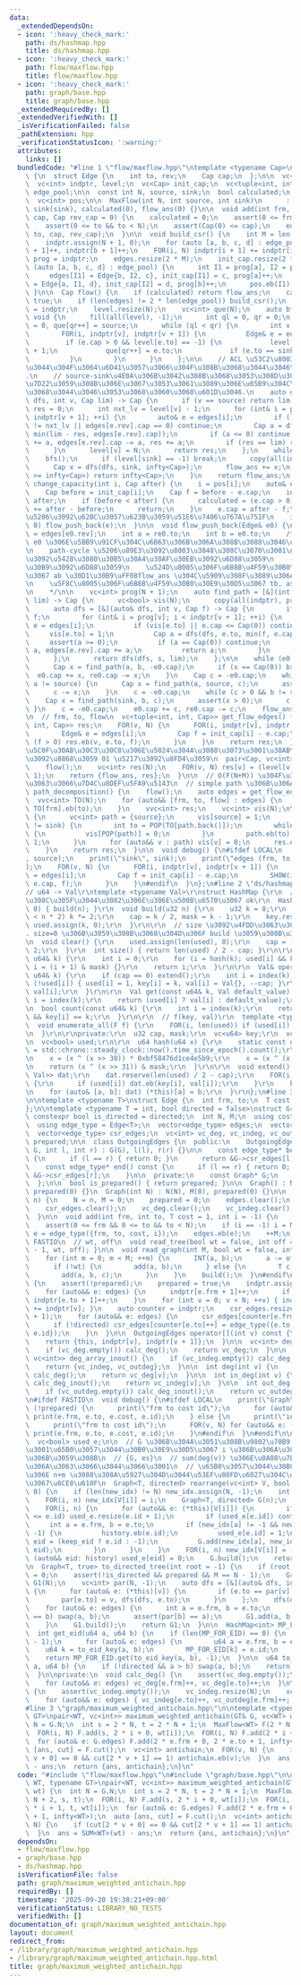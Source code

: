 ```yaml
---
data:
  _extendedDependsOn:
  - icon: ':heavy_check_mark:'
    path: ds/hashmap.hpp
    title: ds/hashmap.hpp
  - icon: ':heavy_check_mark:'
    path: flow/maxflow.hpp
    title: flow/maxflow.hpp
  - icon: ':heavy_check_mark:'
    path: graph/base.hpp
    title: graph/base.hpp
  _extendedRequiredBy: []
  _extendedVerifiedWith: []
  _isVerificationFailed: false
  _pathExtension: hpp
  _verificationStatusIcon: ':warning:'
  attributes:
    links: []
  bundledCode: "#line 1 \"flow/maxflow.hpp\"\ntemplate <typename Cap>\nstruct MaxFlow\
    \ {\n  struct Edge {\n    int to, rev;\n    Cap cap;\n  };\n\n  vc<Edge> edges;\n\
    \  vc<int> indptr, level;\n  vc<Cap> init_cap;\n  vc<tuple<int, int, Cap, Cap>>\
    \ edge_pool;\n\n  const int N, source, sink;\n  bool calculated;\n  Cap flow_ans;\n\
    \  vc<int> pos;\n\n  MaxFlow(int N, int source, int sink)\n      : N(N), source(source),\
    \ sink(sink), calculated(0), flow_ans(0) {}\n\n  void add(int frm, int to, Cap\
    \ cap, Cap rev_cap = 0) {\n    calculated = 0;\n    assert(0 <= frm && frm < N);\n\
    \    assert(0 <= to && to < N);\n    assert(Cap(0) <= cap);\n    edge_pool.eb(frm,\
    \ to, cap, rev_cap);\n  }\n\n  void build_csr() {\n    int M = len(edge_pool);\n\
    \    indptr.assign(N + 1, 0);\n    for (auto [a, b, c, d] : edge_pool) indptr[a\
    \ + 1]++, indptr[b + 1]++;\n    FOR(i, N) indptr[i + 1] += indptr[i];\n    vc<int>\
    \ prog = indptr;\n    edges.resize(2 * M);\n    init_cap.resize(2 * M);\n    for\
    \ (auto [a, b, c, d] : edge_pool) {\n      int I1 = prog[a], I2 = prog[b];\n \
    \     edges[I1] = Edge{b, I2, c}, init_cap[I1] = c, prog[a]++;\n      edges[I2]\
    \ = Edge{a, I1, d}, init_cap[I2] = d, prog[b]++;\n      pos.eb(I1);\n    }\n \
    \ }\n\n  Cap flow() {\n    if (calculated) return flow_ans;\n    calculated =\
    \ true;\n    if (len(edges) != 2 * len(edge_pool)) build_csr();\n    vc<int> prog\
    \ = indptr;\n    level.resize(N);\n    vc<int> que(N);\n    auto bfs = [&]() ->\
    \ void {\n      fill(all(level), -1);\n      int ql = 0, qr = 0;\n      level[source]\
    \ = 0, que[qr++] = source;\n      while (ql < qr) {\n        int v = que[ql++];\n\
    \        FOR(i, indptr[v], indptr[v + 1]) {\n          Edge& e = edges[i];\n \
    \         if (e.cap > 0 && level[e.to] == -1) {\n            level[e.to] = level[v]\
    \ + 1;\n            que[qr++] = e.to;\n            if (e.to == sink) return;\n\
    \          }\n        }\n      }\n    };\n\n    // ACL \u53C2\u8003. v \u307E\u3067\
    \u3044\u304F\u3064\u6D41\u3057\u3066\u304F\u308B\u3068\u3044\u3046\u65B9\u5F0F\
    .\n    // source-sink\u4E0A\u306B\u3042\u308B\u3068\u3053\u308D\u3060\u3051\u63A2\
    \u7D22\u3059\u308B\u306E\u3067\u3053\u3061\u3089\u306E\u65B9\u304C\u9AD8\u901F\
    \u3068\u3044\u3046\u3053\u3068\u3060\u3068\u601D\u3046.\n    auto dfs = [&](auto&\
    \ dfs, int v, Cap lim) -> Cap {\n      if (v == source) return lim;\n      Cap\
    \ res = 0;\n      int nxt_lv = level[v] - 1;\n      for (int& i = prog[v]; i <\
    \ indptr[v + 1]; ++i) {\n        auto& e = edges[i];\n        if (level[e.to]\
    \ != nxt_lv || edges[e.rev].cap == 0) continue;\n        Cap a = dfs(dfs, e.to,\
    \ min(lim - res, edges[e.rev].cap));\n        if (a <= 0) continue;\n        e.cap\
    \ += a, edges[e.rev].cap -= a, res += a;\n        if (res == lim) return res;\n\
    \      }\n      level[v] = N;\n      return res;\n    };\n    while (1) {\n  \
    \    bfs();\n      if (level[sink] == -1) break;\n      copy(all(indptr), prog.begin());\n\
    \      Cap x = dfs(dfs, sink, infty<Cap>);\n      flow_ans += x;\n      if (flow_ans\
    \ >= infty<Cap>) return infty<Cap>;\n    }\n    return flow_ans;\n  }\n\n  void\
    \ change_capacity(int i, Cap after) {\n    i = pos[i];\n    auto& e = edges[i];\n\
    \    Cap before = init_cap[i];\n    Cap f = before - e.cap;\n    init_cap[i] =\
    \ after;\n    if (before < after) {\n      calculated = (e.cap > 0);\n      e.cap\
    \ += after - before;\n      return;\n    }\n    e.cap = after - f;\n    // \u5DEE\
    \u5206\u3092\u62BC\u3057\u623B\u3059\u51E6\u7406\u767A\u751F\n    if (e.cap <\
    \ 0) flow_push_back(e);\n  }\n\n  void flow_push_back(Edge& e0) {\n    auto& re0\
    \ = edges[e0.rev];\n    int a = re0.to;\n    int b = e0.to;\n    /*\n    \u8FBA\
    \ e0 \u306E\u5BB9\u91CF\u304C\u6B63\u306B\u306A\u308B\u3088\u3046\u306B\u623B\u3059\
    \n    path-cycle \u5206\u89E3\u3092\u8003\u3048\u308C\u3070\u3001\n    - uv \u8FBA\
    \u3092\u542B\u3080\u30B5\u30A4\u30AF\u30EB\u3092\u6D88\u3059\n    - suvt \u30D1\
    \u30B9\u3092\u6D88\u3059\n    \u524D\u8005\u306F\u6B8B\u4F59\u30B0\u30E9\u30D5\
    \u3067 ab \u30D1\u30B9\uFF08flow_ans \u304C\u5909\u308F\u3089\u306A\u3044\uFF09\
    \n    \u5F8C\u8005\u306F\u6B8B\u4F59\u30B0\u30E9\u30D5\u3067 tb, as \u30D1\u30B9\
    \n    */\n\n    vc<int> prog(N + 1);\n    auto find_path = [&](int s, int t, Cap\
    \ lim) -> Cap {\n      vc<bool> vis(N);\n      copy(all(indptr), prog.begin());\n\
    \      auto dfs = [&](auto& dfs, int v, Cap f) -> Cap {\n        if (v == t) return\
    \ f;\n        for (int& i = prog[v]; i < indptr[v + 1]; ++i) {\n          auto&\
    \ e = edges[i];\n          if (vis[e.to] || e.cap <= Cap(0)) continue;\n     \
    \     vis[e.to] = 1;\n          Cap a = dfs(dfs, e.to, min(f, e.cap));\n     \
    \     assert(a >= 0);\n          if (a == Cap(0)) continue;\n          e.cap -=\
    \ a, edges[e.rev].cap += a;\n          return a;\n        }\n        return 0;\n\
    \      };\n      return dfs(dfs, s, lim);\n    };\n\n    while (e0.cap < 0) {\n\
    \      Cap x = find_path(a, b, -e0.cap);\n      if (x == Cap(0)) break;\n    \
    \  e0.cap += x, re0.cap -= x;\n    }\n    Cap c = -e0.cap;\n    while (c > 0 &&\
    \ a != source) {\n      Cap x = find_path(a, source, c);\n      assert(x > 0);\n\
    \      c -= x;\n    }\n    c = -e0.cap;\n    while (c > 0 && b != sink) {\n  \
    \    Cap x = find_path(sink, b, c);\n      assert(x > 0);\n      c -= x;\n   \
    \ }\n    c = -e0.cap;\n    e0.cap += c, re0.cap -= c;\n    flow_ans -= c;\n  }\n\
    \n  // frm, to, flow\n  vc<tuple<int, int, Cap>> get_flow_edges() {\n    vc<tuple<int,\
    \ int, Cap>> res;\n    FOR(v, N) {\n      FOR(i, indptr[v], indptr[v + 1]) {\n\
    \        Edge& e = edges[i];\n        Cap f = init_cap[i] - e.cap;\n        if\
    \ (f > 0) res.eb(v, e.to, f);\n      }\n    }\n    return res;\n  }\n\n  // \u6700\
    \u5C0F\u30AB\u30C3\u30C8\u306E\u5024\u304A\u3088\u3073\u3001\u30AB\u30C3\u30C8\
    \u3092\u8868\u3059 01 \u5217\u3092\u8FD4\u3059\n  pair<Cap, vc<int>> cut() {\n\
    \    flow();\n    vc<int> res(N);\n    FOR(v, N) res[v] = (level[v] >= 0 ? 0 :\
    \ 1);\n    return {flow_ans, res};\n  }\n\n  // O(F(N+M)) \u304F\u3089\u3044\u4F7F\
    \u3063\u3066\u7D4C\u8DEF\u5FA9\u5143\n  // simple path \u306B\u306A\u308B\n  vvc<int>\
    \ path_decomposition() {\n    flow();\n    auto edges = get_flow_edges();\n  \
    \  vvc<int> TO(N);\n    for (auto&& [frm, to, flow] : edges) {\n      FOR(flow)\
    \ TO[frm].eb(to);\n    }\n    vvc<int> res;\n    vc<int> vis(N);\n\n    FOR(flow_ans)\
    \ {\n      vc<int> path = {source};\n      vis[source] = 1;\n      while (path.back()\
    \ != sink) {\n        int to = POP(TO[path.back()]);\n        while (vis[to])\
    \ {\n          vis[POP(path)] = 0;\n        }\n        path.eb(to), vis[to] =\
    \ 1;\n      }\n      for (auto&& v : path) vis[v] = 0;\n      res.eb(path);\n\
    \    }\n    return res;\n  }\n\n  void debug() {\n#ifdef LOCAL\n    print(\"source\"\
    , source);\n    print(\"sink\", sink);\n    print(\"edges (frm, to, cap, flow)\"\
    );\n    FOR(v, N) {\n      FOR(i, indptr[v], indptr[v + 1]) {\n        Edge& e\
    \ = edges[i];\n        Cap f = init_cap[i] - e.cap;\n        SHOW(i, v, e.to,\
    \ e.cap, f);\n      }\n    }\n#endif\n  }\n};\n#line 2 \"ds/hashmap.hpp\"\n\r\n\
    // u64 -> Val\r\ntemplate <typename Val>\r\nstruct HashMap {\r\n  // n \u306F\u5165\
    \u308C\u305F\u3044\u3082\u306E\u306E\u500B\u6570\u3067 ok\r\n  HashMap(u32 n =\
    \ 0) { build(n); }\r\n  void build(u32 n) {\r\n    u32 k = 8;\r\n    while (k\
    \ < n * 2) k *= 2;\r\n    cap = k / 2, mask = k - 1;\r\n    key.resize(k), val.resize(k),\
    \ used.assign(k, 0);\r\n  }\r\n\r\n  // size \u3092\u4FDD\u3063\u305F\u307E\u307E\
    . size=0 \u306B\u3059\u308B\u3068\u304D\u306F build \u3059\u308B\u3053\u3068.\r\
    \n  void clear() {\r\n    used.assign(len(used), 0);\r\n    cap = (mask + 1) /\
    \ 2;\r\n  }\r\n  int size() { return len(used) / 2 - cap; }\r\n\r\n  int index(const\
    \ u64& k) {\r\n    int i = 0;\r\n    for (i = hash(k); used[i] && key[i] != k;\
    \ i = (i + 1) & mask) {}\r\n    return i;\r\n  }\r\n\r\n  Val& operator[](const\
    \ u64& k) {\r\n    if (cap == 0) extend();\r\n    int i = index(k);\r\n    if\
    \ (!used[i]) { used[i] = 1, key[i] = k, val[i] = Val{}, --cap; }\r\n    return\
    \ val[i];\r\n  }\r\n\r\n  Val get(const u64& k, Val default_value) {\r\n    int\
    \ i = index(k);\r\n    return (used[i] ? val[i] : default_value);\r\n  }\r\n\r\
    \n  bool count(const u64& k) {\r\n    int i = index(k);\r\n    return used[i]\
    \ && key[i] == k;\r\n  }\r\n\r\n  // f(key, val)\r\n  template <typename F>\r\n\
    \  void enumerate_all(F f) {\r\n    FOR(i, len(used)) if (used[i]) f(key[i], val[i]);\r\
    \n  }\r\n\r\nprivate:\r\n  u32 cap, mask;\r\n  vc<u64> key;\r\n  vc<Val> val;\r\
    \n  vc<bool> used;\r\n\r\n  u64 hash(u64 x) {\r\n    static const u64 FIXED_RANDOM\
    \ = std::chrono::steady_clock::now().time_since_epoch().count();\r\n    x += FIXED_RANDOM;\r\
    \n    x = (x ^ (x >> 30)) * 0xbf58476d1ce4e5b9;\r\n    x = (x ^ (x >> 27)) * 0x94d049bb133111eb;\r\
    \n    return (x ^ (x >> 31)) & mask;\r\n  }\r\n\r\n  void extend() {\r\n    vc<pair<u64,\
    \ Val>> dat;\r\n    dat.reserve(len(used) / 2 - cap);\r\n    FOR(i, len(used))\
    \ {\r\n      if (used[i]) dat.eb(key[i], val[i]);\r\n    }\r\n    build(2 * len(dat));\r\
    \n    for (auto& [a, b]: dat) (*this)[a] = b;\r\n  }\r\n};\n#line 3 \"graph/base.hpp\"\
    \n\ntemplate <typename T>\nstruct Edge {\n  int frm, to;\n  T cost;\n  int id;\n\
    };\n\ntemplate <typename T = int, bool directed = false>\nstruct Graph {\n  static\
    \ constexpr bool is_directed = directed;\n  int N, M;\n  using cost_type = T;\n\
    \  using edge_type = Edge<T>;\n  vector<edge_type> edges;\n  vector<int> indptr;\n\
    \  vector<edge_type> csr_edges;\n  vc<int> vc_deg, vc_indeg, vc_outdeg;\n  bool\
    \ prepared;\n\n  class OutgoingEdges {\n  public:\n    OutgoingEdges(const Graph*\
    \ G, int l, int r) : G(G), l(l), r(r) {}\n\n    const edge_type* begin() const\
    \ {\n      if (l == r) { return 0; }\n      return &G->csr_edges[l];\n    }\n\n\
    \    const edge_type* end() const {\n      if (l == r) { return 0; }\n      return\
    \ &G->csr_edges[r];\n    }\n\n  private:\n    const Graph* G;\n    int l, r;\n\
    \  };\n\n  bool is_prepared() { return prepared; }\n\n  Graph() : N(0), M(0),\
    \ prepared(0) {}\n  Graph(int N) : N(N), M(0), prepared(0) {}\n\n  void build(int\
    \ n) {\n    N = n, M = 0;\n    prepared = 0;\n    edges.clear();\n    indptr.clear();\n\
    \    csr_edges.clear();\n    vc_deg.clear();\n    vc_indeg.clear();\n    vc_outdeg.clear();\n\
    \  }\n\n  void add(int frm, int to, T cost = 1, int i = -1) {\n    assert(!prepared);\n\
    \    assert(0 <= frm && 0 <= to && to < N);\n    if (i == -1) i = M;\n    auto\
    \ e = edge_type({frm, to, cost, i});\n    edges.eb(e);\n    ++M;\n  }\n\n#ifdef\
    \ FASTIO\n  // wt, off\n  void read_tree(bool wt = false, int off = 1) { read_graph(N\
    \ - 1, wt, off); }\n\n  void read_graph(int M, bool wt = false, int off = 1) {\n\
    \    for (int m = 0; m < M; ++m) {\n      INT(a, b);\n      a -= off, b -= off;\n\
    \      if (!wt) {\n        add(a, b);\n      } else {\n        T c;\n        read(c);\n\
    \        add(a, b, c);\n      }\n    }\n    build();\n  }\n#endif\n\n  void build()\
    \ {\n    assert(!prepared);\n    prepared = true;\n    indptr.assign(N + 1, 0);\n\
    \    for (auto&& e: edges) {\n      indptr[e.frm + 1]++;\n      if (!directed)\
    \ indptr[e.to + 1]++;\n    }\n    for (int v = 0; v < N; ++v) { indptr[v + 1]\
    \ += indptr[v]; }\n    auto counter = indptr;\n    csr_edges.resize(indptr.back()\
    \ + 1);\n    for (auto&& e: edges) {\n      csr_edges[counter[e.frm]++] = e;\n\
    \      if (!directed) csr_edges[counter[e.to]++] = edge_type({e.to, e.frm, e.cost,\
    \ e.id});\n    }\n  }\n\n  OutgoingEdges operator[](int v) const {\n    assert(prepared);\n\
    \    return {this, indptr[v], indptr[v + 1]};\n  }\n\n  vc<int> deg_array() {\n\
    \    if (vc_deg.empty()) calc_deg();\n    return vc_deg;\n  }\n\n  pair<vc<int>,\
    \ vc<int>> deg_array_inout() {\n    if (vc_indeg.empty()) calc_deg_inout();\n\
    \    return {vc_indeg, vc_outdeg};\n  }\n\n  int deg(int v) {\n    if (vc_deg.empty())\
    \ calc_deg();\n    return vc_deg[v];\n  }\n\n  int in_deg(int v) {\n    if (vc_indeg.empty())\
    \ calc_deg_inout();\n    return vc_indeg[v];\n  }\n\n  int out_deg(int v) {\n\
    \    if (vc_outdeg.empty()) calc_deg_inout();\n    return vc_outdeg[v];\n  }\n\
    \n#ifdef FASTIO\n  void debug() {\n#ifdef LOCAL\n    print(\"Graph\");\n    if\
    \ (!prepared) {\n      print(\"frm to cost id\");\n      for (auto&& e: edges)\
    \ print(e.frm, e.to, e.cost, e.id);\n    } else {\n      print(\"indptr\", indptr);\n\
    \      print(\"frm to cost id\");\n      FOR(v, N) for (auto&& e: (*this)[v])\
    \ print(e.frm, e.to, e.cost, e.id);\n    }\n#endif\n  }\n#endif\n\n  vc<int> new_idx;\n\
    \  vc<bool> used_e;\n\n  // G \u306B\u304A\u3051\u308B\u9802\u70B9 V[i] \u304C\
    \u3001\u65B0\u3057\u3044\u30B0\u30E9\u30D5\u3067 i \u306B\u306A\u308B\u3088\u3046\
    \u306B\u3059\u308B\n  // {G, es}\n  // sum(deg(v)) \u306E\u8A08\u7B97\u91CF\u306B\
    \u306A\u3063\u3066\u3044\u3066\u3001\n  // \u65B0\u3057\u3044\u30B0\u30E9\u30D5\
    \u306E n+m \u3088\u308A\u5927\u304D\u3044\u53EF\u80FD\u6027\u304C\u3042\u308B\u306E\
    \u3067\u6CE8\u610F\n  Graph<T, directed> rearrange(vc<int> V, bool keep_eid =\
    \ 0) {\n    if (len(new_idx) != N) new_idx.assign(N, -1);\n    int n = len(V);\n\
    \    FOR(i, n) new_idx[V[i]] = i;\n    Graph<T, directed> G(n);\n    vc<int> history;\n\
    \    FOR(i, n) {\n      for (auto&& e: (*this)[V[i]]) {\n        if (len(used_e)\
    \ <= e.id) used_e.resize(e.id + 1);\n        if (used_e[e.id]) continue;\n   \
    \     int a = e.frm, b = e.to;\n        if (new_idx[a] != -1 && new_idx[b] !=\
    \ -1) {\n          history.eb(e.id);\n          used_e[e.id] = 1;\n          int\
    \ eid = (keep_eid ? e.id : -1);\n          G.add(new_idx[a], new_idx[b], e.cost,\
    \ eid);\n        }\n      }\n    }\n    FOR(i, n) new_idx[V[i]] = -1;\n    for\
    \ (auto&& eid: history) used_e[eid] = 0;\n    G.build();\n    return G;\n  }\n\
    \n  Graph<T, true> to_directed_tree(int root = -1) {\n    if (root == -1) root\
    \ = 0;\n    assert(!is_directed && prepared && M == N - 1);\n    Graph<T, true>\
    \ G1(N);\n    vc<int> par(N, -1);\n    auto dfs = [&](auto& dfs, int v) -> void\
    \ {\n      for (auto& e: (*this)[v]) {\n        if (e.to == par[v]) continue;\n\
    \        par[e.to] = v, dfs(dfs, e.to);\n      }\n    };\n    dfs(dfs, root);\n\
    \    for (auto& e: edges) {\n      int a = e.frm, b = e.to;\n      if (par[a]\
    \ == b) swap(a, b);\n      assert(par[b] == a);\n      G1.add(a, b, e.cost);\n\
    \    }\n    G1.build();\n    return G1;\n  }\n\n  HashMap<int> MP_FOR_EID;\n\n\
    \  int get_eid(u64 a, u64 b) {\n    if (len(MP_FOR_EID) == 0) {\n      MP_FOR_EID.build(N\
    \ - 1);\n      for (auto& e: edges) {\n        u64 a = e.frm, b = e.to;\n    \
    \    u64 k = to_eid_key(a, b);\n        MP_FOR_EID[k] = e.id;\n      }\n    }\n\
    \    return MP_FOR_EID.get(to_eid_key(a, b), -1);\n  }\n\n  u64 to_eid_key(u64\
    \ a, u64 b) {\n    if (!directed && a > b) swap(a, b);\n    return N * a + b;\n\
    \  }\n\nprivate:\n  void calc_deg() {\n    assert(vc_deg.empty());\n    vc_deg.resize(N);\n\
    \    for (auto&& e: edges) vc_deg[e.frm]++, vc_deg[e.to]++;\n  }\n\n  void calc_deg_inout()\
    \ {\n    assert(vc_indeg.empty());\n    vc_indeg.resize(N);\n    vc_outdeg.resize(N);\n\
    \    for (auto&& e: edges) { vc_indeg[e.to]++, vc_outdeg[e.frm]++; }\n  }\n};\n\
    #line 3 \"graph/maximum_weighted_antichain.hpp\"\n\ntemplate <typename WT, typename\
    \ GT>\npair<WT, vc<int>> maximum_weighted_antichain(GT& G, vc<WT> wt) {\n  int\
    \ N = G.N;\n  int s = 2 * N, t = 2 * N + 1;\n  MaxFlow<WT> F(2 * N + 2, s, t);\n\
    \  FOR(i, N) F.add(s, 2 * i + 0, wt[i]);\n  FOR(i, N) F.add(2 * i + 1, t, wt[i]);\n\
    \  for (auto& e: G.edges) F.add(2 * e.frm + 0, 2 * e.to + 1, infty<WT>);\n  auto\
    \ [ans, cut] = F.cut();\n  vc<int> antichain;\n  FOR(v, N) {\n    if (cut[2 *\
    \ v + 0] == 0 && cut[2 * v + 1] == 1) antichain.eb(v);\n  }\n  ans = SUM<WT>(wt)\
    \ - ans;\n  return {ans, antichain};\n}\n"
  code: "#include \"flow/maxflow.hpp\"\n#include \"graph/base.hpp\"\n\ntemplate <typename\
    \ WT, typename GT>\npair<WT, vc<int>> maximum_weighted_antichain(GT& G, vc<WT>\
    \ wt) {\n  int N = G.N;\n  int s = 2 * N, t = 2 * N + 1;\n  MaxFlow<WT> F(2 *\
    \ N + 2, s, t);\n  FOR(i, N) F.add(s, 2 * i + 0, wt[i]);\n  FOR(i, N) F.add(2\
    \ * i + 1, t, wt[i]);\n  for (auto& e: G.edges) F.add(2 * e.frm + 0, 2 * e.to\
    \ + 1, infty<WT>);\n  auto [ans, cut] = F.cut();\n  vc<int> antichain;\n  FOR(v,\
    \ N) {\n    if (cut[2 * v + 0] == 0 && cut[2 * v + 1] == 1) antichain.eb(v);\n\
    \  }\n  ans = SUM<WT>(wt) - ans;\n  return {ans, antichain};\n}\n"
  dependsOn:
  - flow/maxflow.hpp
  - graph/base.hpp
  - ds/hashmap.hpp
  isVerificationFile: false
  path: graph/maximum_weighted_antichain.hpp
  requiredBy: []
  timestamp: '2025-09-20 19:38:21+09:00'
  verificationStatus: LIBRARY_NO_TESTS
  verifiedWith: []
documentation_of: graph/maximum_weighted_antichain.hpp
layout: document
redirect_from:
- /library/graph/maximum_weighted_antichain.hpp
- /library/graph/maximum_weighted_antichain.hpp.html
title: graph/maximum_weighted_antichain.hpp
---
```

